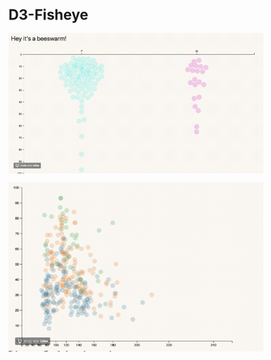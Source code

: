 # D3-Fisheye

![Alt Text](https://github.com/collleenwang/D3-Fisheye/blob/master/fisheye1.gif)

![Alt Text](https://github.com/collleenwang/D3-Fisheye/blob/master/fisheye2.gif)

